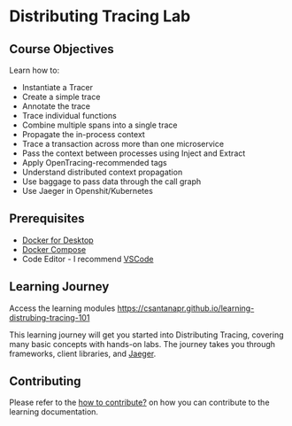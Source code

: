 # Distributing Tracing Lab

## Course Objectives

Learn how to:

- Instantiate a Tracer
- Create a simple trace
- Annotate the trace
- Trace individual functions
- Combine multiple spans into a single trace
- Propagate the in-process context
- Trace a transaction across more than one microservice
- Pass the context between processes using Inject and Extract
- Apply OpenTracing-recommended tags
- Understand distributed context propagation
- Use baggage to pass data through the call graph
- Use Jaeger in Openshit/Kubernetes

## Prerequisites
- [Docker for Desktop](https://www.docker.com/products/docker-desktop)
- [Docker Compose](https://docs.docker.com/compose/install/)
- Code Editor - I recommend [VSCode](https://code.visualstudio.com/)

## Learning Journey
Access the learning modules https://csantanapr.github.io/learning-distrubing-tracing-101 

This learning journey will get you started into Distributing Tracing, covering many basic concepts with hands-on labs. The journey takes you through frameworks, client libraries, and [Jaeger](https://www.jaegertracing.io/).

## Contributing
Please refer to the [how to contribute?](CONTRIBUTING.md) on how you can contribute to the learning documentation.
